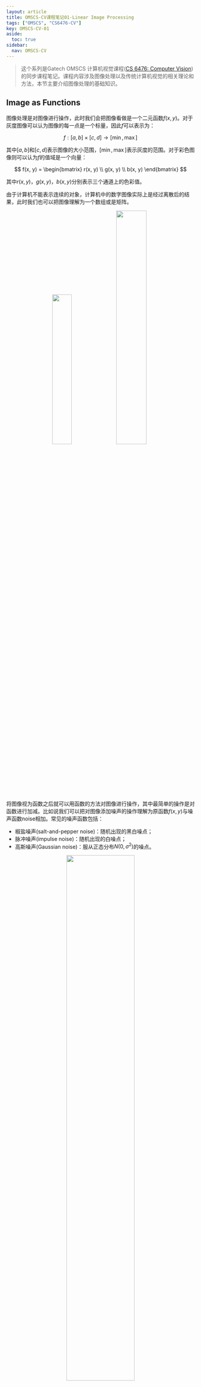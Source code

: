 ```yaml
---
layout: article
title: OMSCS-CV课程笔记01-Linear Image Processing
tags: ["OMSCS", "CS6476-CV"]
key: OMSCS-CV-01
aside:
  toc: true
sidebar:
  nav: OMSCS-CV
---
```


> 这个系列是Gatech OMSCS 计算机视觉课程([CS 6476: Computer Vision](https://omscs.gatech.edu/cs-6476-computer-vision))的同步课程笔记。课程内容涉及图像处理以及传统计算机视觉的相关理论和方法，本节主要介绍图像处理的基础知识。
<!--more-->

## Image as Functions

图像处理是对图像进行操作，此时我们会把图像看做是一个二元函数$f(x,y)$。对于灰度图像可以认为图像的每一点是一个标量，因此$f$可以表示为：

$$
f:[a, b] \times [c, d] \rightarrow [\min, \max]
$$

其中$[a, b]$和$[c, d]$表示图像的大小范围，$[\min, \max]$表示灰度的范围。对于彩色图像则可以认为$f$的值域是一个向量：

$$
f(x, y) = 
\begin{bmatrix}
r(x, y) \\ g(x, y) \\ b(x, y)
\end{bmatrix}
$$

其中$r(x, y)$，$g(x, y)$，$b(x, y)$分别表示三个通道上的色彩值。

由于计算机不能表示连续的对象，计算机中的数字图像实际上是经过离散后的结果，此时我们也可以把图像理解为一个数组或是矩阵。

<div align=center>
<img src="https://images.weserv.nl/?url=i.imgur.com/Pxskgo5.png" width="32%">
<img src="https://images.weserv.nl/?url=i.imgur.com/Pa10JG2.png" width="40%">
</div>

将图像视为函数之后就可以用函数的方法对图像进行操作，其中最简单的操作是对函数进行加减。比如说我们可以把对图像添加噪声的操作理解为原函数$f(x, y)$与噪声函数noise相加。常见的噪声函数包括：

- 椒盐噪声(salt-and-pepper noise)：随机出现的黑白噪点；
- 脉冲噪声(impulse noise)：随机出现的白噪点；
- 高斯噪声(Gaussian noise)：服从正态分布$N(0, \sigma^2)$的噪点。

<div align=center>
<img src="https://images.weserv.nl/?url=i.imgur.com/xGQc9uM.png" width="60%">
</div>

对于高斯噪声，方差$\sigma^2$控制了噪声的强度：方差越大噪声越明显。

## Filtering

去除图像噪声的过程称为**滤波(filtering)**。尽管精确地还原出无噪声图像是非常困难的，但滤波可以使图像变得更加平滑，也可以实现图像模糊的视觉效果。为了便于讨论我们对噪声做出以下两条假定：

- 每一个像素点不带噪声的真值与它周围的像素值相近；
- 每一个像素点添加的噪声相互独立。

在这样的假设下我们可以使用滑动平均的方法对图像进行滤波，具体地针对每个像素点取它周围像素的平均值作为滤波的结果。假设我们已知图像$F(x,y)$，对它使用滑动平均进行滤波的过程如下：

<div align=center>
<img src="https://images.weserv.nl/?url=i.imgur.com/iCybD4n.png" width="50%">
</div>

<div align=center>
<img src="https://images.weserv.nl/?url=i.imgur.com/VGJ9mqJ.png" width="50%">
</div>

<div align=center>
<img src="https://images.weserv.nl/?url=i.imgur.com/SBpay1T.png" width="50%">
</div>

<div align=center>
<img src="https://images.weserv.nl/?url=i.imgur.com/YaSgCw1.png" width="50%">
</div>

以上过程写成数学表达式为：

$$
G(i, j) = \frac{1}{(2k+1)^2} \sum_{u=-k}^k \sum_{v=-k}^k F(i+u, j+v)
$$

其中$k$为邻域的半径。上述公式表明像素点的邻域对中心的贡献是相同的，每个相邻像素点都具有相同权重。实际中更常用的方法是对邻域中的像素赋予不同的权重，此时公式可以改写为：

$$
G(i, j) = \sum_{u=-k}^k \sum_{v=-k}^k H(u, v) F(i+u, j+v)
$$

其中$H(u, v)$满足$\sum H(u, v) = 1$，它代表邻域内不同像素具有的权重，称为滤波器的**核(kernel)**。上述的滤波过程称为**相关滤波(correlation filtering)**，记为$G = H \otimes F$。

使用**方块核(box filter)**进行滤波可以图像模糊的效果如下：

<div align=center>
<img src="https://images.weserv.nl/?url=i.imgur.com/ubX9JEI.png" width="30%">
<img src="https://images.weserv.nl/?url=i.imgur.com/GQa2SBz.png" width="30%">
</div>

仔细观察可以发现图像中有很多的方块状伪影。产生这种现象的原因是方块核并不能正确地反映图像模糊的过程：我们可以想象眼前有一个亮点不断离我们远去，随着距离的增加图像应该是中间亮边缘暗的，如下图所示：

<div align=center>
<img src="https://images.weserv.nl/?url=i.imgur.com/23SLRc2.png" width="20%">
</div>

因此要正确的实现图像模糊的效果我们需要类似于上图的核。实际中比较常用的是**高斯核(Gaussian kernel)**，它可以看做是高斯函数的离散形式：

<div align=center>
<img src="https://images.weserv.nl/?url=i.imgur.com/2WtpHvU.png" width="70%">
</div>

使用高斯核代替方块核可以得到更加合理的模糊效果：

<div align=center>
<img src="https://images.weserv.nl/?url=i.imgur.com/ubX9JEI.png" width="30%">
<img src="https://images.weserv.nl/?url=i.imgur.com/zVfSVk4.png" width="30%">
</div>

## Linearity and Convolution

接下来讨论相关滤波的性质。设$f_1$和$f_2$为函数，$a$为常量，称系统$H$为线性系统(算子)如果它满足可加性和数乘性质：

- $H(f_1 + f_2) = H(f_1) + H(f_2)$
- $H(a \cdot f) = a \cdot H(f)$

然后引入**脉冲函数(impulse)**的概念：在离散情况下某个给定位置取1的函数称为脉冲函数。

<div align=center>
<img src="https://images.weserv.nl/?url=i.imgur.com/BxOVn7u.png" width="30%">
</div>

将脉冲函数序列输入到系统$H$中可以得到响应$h(t)$，如果$H$是线性系统我们还可以通过响应$h(t)$来描述系统的性质。

<div align=center>
<img src="https://images.weserv.nl/?url=i.imgur.com/Lmzpryw.png" width="60%">
</div>

可以证明相关滤波是线性系统。因此可以将脉冲函数$F(x, y)$输入到任意滤波器$H(u, v)$中，得到响应$G(x, y)$：

<div align=center>
<img src="https://images.weserv.nl/?url=i.imgur.com/i0hpXOb.png" width="70%">
</div>

不难发现响应$G(x, y)$实际上就是对滤波器$H(u, v)$进行了翻转。类似于相关滤波的运算我们可以定义**卷积(convolution)**运算：

$$
G(i, j) = \sum_{u=-k}^k \sum_{v=-k}^k H(u, v) F(i-u, j-v)
$$

上式记为$G = H * F$，容易验证使用卷积来代替相关滤波就可以使脉冲函数的响应与卷积核相同。实际上卷积还具有非常有用的性质，包括：

- 线性且平移不变；
- 交换性：$f * g = g * f$；
- 结合性：$f * (g * h) = (f * g) * h$；
- 恒等式：$e * f = f$，其中$e$为脉冲函数；
- 微分性质：$\frac{\partial}{\partial x} (f * g) = \frac{\partial f}{\partial x} * g$

显然对于对称的卷积核，卷积运算与相关滤波是等价的；而对于不对称的滤波核则可以通过调整卷积核的形式来达到一样的效果。因此我们可以用卷积来描述滤波的过程，同时也不再区分卷积和相关滤波。

利用卷积的结合性还可以降低计算的复杂度。假设卷积核$G$可以通过两个一维卷积核表示：

$$
G = c * r
$$

因此使用$G$直接进行滤波与分别使用一维卷积核$c$和$r$进行滤波是等价的：

$$
G * F = (c * r) * F = c * (r * F)
$$

假设$G$的尺寸为$W \times W$，$F$的尺寸为$H \times H$，则直接进行卷积的计算复杂度为$O(W^2 H^2)$而分解后的计算复杂度则为$O(W H^2)$。因此使用小的卷积核来替代大的卷积核可以极大地提高程序的性能。

## Filters as Templates

我们还可以把滤波的过程看做是用给定的**模板(template)**在图像上进行搜索。以一维信号为例，假设我们希望从已知信号中找到一个给定的模板。我们可以把该模板作为滤波器在原始信号上进行滤波，在滤波窗口中原始信号与滤波器越相近响应越强。因此只需在响应信号中寻找最大值即可找到模板在原始信号中的位置：

<div align=center>
<img src="https://images.weserv.nl/?url=i.imgur.com/NaY5Pdx.png" width="52%">
<img src="https://images.weserv.nl/?url=i.imgur.com/PXVHfw1.png" width="20%">
<img src="https://images.weserv.nl/?url=i.imgur.com/k2lrpEQ.png" width="50%">
</div>

在图像上使用模板进行滤波的过程也称为**模板匹配(template matching)**。模板匹配的结果表示图像对应区域与模板的相似程度，匹配的响应越强表示该区域与模板越相似。

<div align=center>
<img src="https://images.weserv.nl/?url=i.imgur.com/U4y0rHi.png" width="60%">
</div>

需要额外说明的是进行模板匹配时需要保证待搜寻的目标与模板的大小、方向以及外观尽可能相似，否则可能会出现无法匹配的情况。

## Edge Detection: Gradients

人眼可以通过图像的边缘来认识图像的内容，因此边缘是一种重要的图像特征。边缘可以有各种各样的定义，在图像处理中最常见的是把图像灰度值发生剧烈变化的区域定义为边缘，因此可以把图像导数取极值的位置视为图像的边缘。

<div align=center>
<img src="https://images.weserv.nl/?url=i.imgur.com/v4rZcWL.png" width="60%">
</div>

由于图像是二元函数，实际上这里"导数"指的是图像的**梯度(gradient)**：

$$
\nabla f = 
\begin{bmatrix}
\frac{\partial f}{\partial x} \\ \frac{\partial f}{\partial y}
\end{bmatrix}
$$

梯度的方向为：

$$
\theta = \arctan \bigg(\frac{\nabla_y f}{\nabla_x f}\bigg)
$$

对应的模长为：

$$
\Vert \nabla f \Vert = \sqrt{\bigg(\frac{\partial f}{\partial x}\bigg)^2 + \bigg(\frac{\partial f}{\partial y}\bigg)^2}
$$

在图像上使用差分代替微分得到图像上的梯度算子：

$$
\frac{\partial f(x, y)}{\partial x} \approx f(x+1, y) - f(x, y)
$$

$$
\frac{\partial f(x, y)}{\partial y} \approx f(x, y+1) - f(x, y)
$$

显然我们可以把差分的形式通过滤波进行表示从而得到相应的滤波核。实际应用中更为常用的梯度算子包括Sobel算子、Prewitt算子、Roberts算子等，它们对应的滤波核如下：

<div align=center>
<img src="https://images.weserv.nl/?url=i.imgur.com/nsaDue1.png" width="60%">
</div>

需要说明的是这里"滤波"指的是相关滤波，如果使用卷积滤波来计算的话则需要对滤波核进行相应的处理。在实际应用中由于噪声的存在直接计算梯度可能会产生较大的误差，因此往往需要首先对图像进行降噪然后在计算梯度。以一维信号为例，假设我们使用高斯核对信号进行降噪，利用卷积的微分性质可以把高斯滤波和边缘检测合并成一个算子：

<div align=center>
<img src="https://images.weserv.nl/?url=i.imgur.com/6POXCm5.png" width="70%">
</div>

因此只需要使用高斯核的一阶导数进行滤波即可。为了获得边缘的位置我们需要在响应信号上再次求导，导数为0的位置即为边缘。再次利用卷积的微分性质将求导运算整合到卷积核中，得到高斯核的二阶导。使用高斯核的二阶导进行滤波，响应信号的过0点即为边缘：

<div align=center>
<img src="https://images.weserv.nl/?url=i.imgur.com/yCDgJoa.png" width="70%">
</div>

## Edge detection: 2D Operators

最后来讨论图像上的边缘检测。类似于一维信号，我们同样可以将高斯核与求梯度进行结合从而加速计算：

<div align=center>
<img src="https://images.weserv.nl/?url=i.imgur.com/snLlyTQ.png" width="70%">
</div>

通常情况下寻找图像中的边缘可以采用如下的流程：

1. 对图像进行滤波并计算梯度；
2. 对梯度进行阈值化保留梯度较强的区域；
3. 对当前得到的边缘进行细化；
4. 将细化后的边缘重新连接得到最终的边缘。

<div align=center>
<img src="https://images.weserv.nl/?url=i.imgur.com/BoiLtDt.png" width="30%">
<img src="https://images.weserv.nl/?url=i.imgur.com/4HtBHwl.png" width="30%">
<img src="https://images.weserv.nl/?url=i.imgur.com/pG4n0sU.png" width="30%">
</div>

图像边缘检测算法中最常用的是Canny算法同样采用了这样一套流程。在边缘的细化过程中Canny算法通过**非极大值抑制(non-maximum suppression)**来清除杂乱的边缘，而在最后一步则使用了2套阈值来连接细化后的边缘：

- 利用高阈值和低阈值将边缘划分为强边缘(大于高阈值)、弱边缘(介于高阈值和低阈值之间)和非边缘(小于低阈值)；
- 对于强边缘进行保留，并对非边缘进行抑制；
- 对于弱边缘，如果它附近存在强边缘则进行保留否则进行抑制。

<div align=center>
<img src="https://images.weserv.nl/?url=i.imgur.com/MZMukk7.png" width="30%">
<img src="https://images.weserv.nl/?url=i.imgur.com/bzfOUUk.png" width="30%">
<img src="https://images.weserv.nl/?url=i.imgur.com/M0YhYbD.png" width="30%">
<img src="https://images.weserv.nl/?url=i.imgur.com/kmqd4Px.png" width="30%">
<img src="https://images.weserv.nl/?url=i.imgur.com/OjbfqJN.png" width="30%">
</div>

此外值得一提的是高斯模糊过程中方差的选取也会对边缘检测的最终效果产生一定的影响：使用较大的$\sigma$会得到图像中较为显著的边缘，反之较小的$\sigma$则会保留图像中细节部分的边缘。因此$\sigma$的取值还需要结合实际需求进行选择。

<div align=center>
<img src="https://images.weserv.nl/?url=i.imgur.com/UBDvzKp.png" width="70%">
</div>

除了一阶梯度算子外我们也可以使用二阶梯度算子(**Laplace算子**)来进行边缘检测，其定义为函数在两个方向上二阶导数的和。我们同样可以将高斯滤波与Laplace算子进行结合，得到**LoG算子(Laplacian of Gaussian)**。类似于一维信号的边缘检测，使用LoG算子进行滤波后图像的过0点即为所需边缘。

$$
\nabla^2 h = \frac{\partial^2 f}{\partial x^2} + \frac{\partial^2 f}{\partial y^2}
$$

<div align=center>
<img src="https://images.weserv.nl/?url=i.imgur.com/mCzoRkl.png" width="36%">
<img src="https://images.weserv.nl/?url=i.imgur.com/vg6nar8.png" width="30%">
</div>